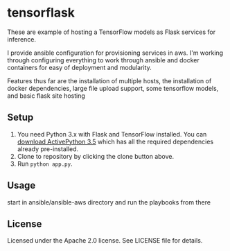 # tensorflask
These are example of hosting a TensorFlow models as Flask services for inference. 

I provide ansible configuration for provisioning services in aws. I'm working through configuring everything to work through ansible and docker containers for easy of deployment and modularity.

Features thus far are the installation of multiple hosts, the installation of docker dependencies, large file upload support, some tensorflow models, and basic flask site hosting

## Setup
1. You need Python 3.x with Flask and TensorFlow installed. You can [download ActivePython 3.5](https://www.activestate.com/activepython/downloads) which has all the required dependencies already pre-installed.
2. Clone to repository by clicking the clone button above.
3. Run `python app.py`.

## Usage

start in ansible/ansible-aws directory and run the playbooks from there

## License

Licensed under the Apache 2.0 license. See LICENSE file for details.
